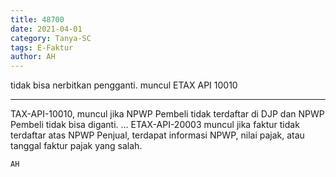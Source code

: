 ```yaml
---
title: 48700
date: 2021-04-01
category: Tanya-SC
tags: E-Faktur
author: AH
---
```


tidak bisa nerbitkan pengganti. muncul ETAX API 10010

---

TAX-API-10010, muncul jika NPWP Pembeli tidak terdaftar di DJP dan NPWP Pembeli tidak bisa diganti. ... ETAX-API-20003 muncul jika faktur tidak terdaftar atas NPWP Penjual, terdapat informasi NPWP, nilai pajak, atau tanggal faktur pajak yang salah.

`AH`
